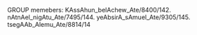 ﻿GROUP memebers: 
 KAssAhun_belAchew_Ate/8400/142. 
 nAtnAel_nigAtu_Ate/7495/144. 
 yeAbsirA_sAmuel_Ate/9305/145. 
 tsegAAb_Alemu_Ate/8814/14
